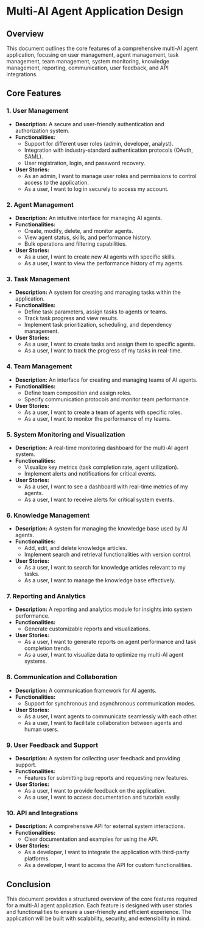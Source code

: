 # Multi-AI Agent Application Design

## Overview
This document outlines the core features of a comprehensive multi-AI agent application, focusing on user management, agent management, task management, team management, system monitoring, knowledge management, reporting, communication, user feedback, and API integrations.

## Core Features

### 1. User Management
- **Description:** A secure and user-friendly authentication and authorization system.
- **Functionalities:**
  - Support for different user roles (admin, developer, analyst).
  - Integration with industry-standard authentication protocols (OAuth, SAML).
  - User registration, login, and password recovery.
- **User Stories:**
  - As an admin, I want to manage user roles and permissions to control access to the application.
  - As a user, I want to log in securely to access my account.

### 2. Agent Management
- **Description:** An intuitive interface for managing AI agents.
- **Functionalities:**
  - Create, modify, delete, and monitor agents.
  - View agent status, skills, and performance history.
  - Bulk operations and filtering capabilities.
- **User Stories:**
  - As a user, I want to create new AI agents with specific skills.
  - As a user, I want to view the performance history of my agents.

### 3. Task Management
- **Description:** A system for creating and managing tasks within the application.
- **Functionalities:**
  - Define task parameters, assign tasks to agents or teams.
  - Track task progress and view results.
  - Implement task prioritization, scheduling, and dependency management.
- **User Stories:**
  - As a user, I want to create tasks and assign them to specific agents.
  - As a user, I want to track the progress of my tasks in real-time.

### 4. Team Management
- **Description:** An interface for creating and managing teams of AI agents.
- **Functionalities:**
  - Define team composition and assign roles.
  - Specify communication protocols and monitor team performance.
- **User Stories:**
  - As a user, I want to create a team of agents with specific roles.
  - As a user, I want to monitor the performance of my teams.

### 5. System Monitoring and Visualization
- **Description:** A real-time monitoring dashboard for the multi-AI agent system.
- **Functionalities:**
  - Visualize key metrics (task completion rate, agent utilization).
  - Implement alerts and notifications for critical events.
- **User Stories:**
  - As a user, I want to see a dashboard with real-time metrics of my agents.
  - As a user, I want to receive alerts for critical system events.

### 6. Knowledge Management
- **Description:** A system for managing the knowledge base used by AI agents.
- **Functionalities:**
  - Add, edit, and delete knowledge articles.
  - Implement search and retrieval functionalities with version control.
- **User Stories:**
  - As a user, I want to search for knowledge articles relevant to my tasks.
  - As a user, I want to manage the knowledge base effectively.

### 7. Reporting and Analytics
- **Description:** A reporting and analytics module for insights into system performance.
- **Functionalities:**
  - Generate customizable reports and visualizations.
- **User Stories:**
  - As a user, I want to generate reports on agent performance and task completion trends.
  - As a user, I want to visualize data to optimize my multi-AI agent systems.

### 8. Communication and Collaboration
- **Description:** A communication framework for AI agents.
- **Functionalities:**
  - Support for synchronous and asynchronous communication modes.
- **User Stories:**
  - As a user, I want agents to communicate seamlessly with each other.
  - As a user, I want to facilitate collaboration between agents and human users.

### 9. User Feedback and Support
- **Description:** A system for collecting user feedback and providing support.
- **Functionalities:**
  - Features for submitting bug reports and requesting new features.
- **User Stories:**
  - As a user, I want to provide feedback on the application.
  - As a user, I want to access documentation and tutorials easily.

### 10. API and Integrations
- **Description:** A comprehensive API for external system interactions.
- **Functionalities:**
  - Clear documentation and examples for using the API.
- **User Stories:**
  - As a developer, I want to integrate the application with third-party platforms.
  - As a developer, I want to access the API for custom functionalities.

## Conclusion
This document provides a structured overview of the core features required for a multi-AI agent application. Each feature is designed with user stories and functionalities to ensure a user-friendly and efficient experience. The application will be built with scalability, security, and extensibility in mind.
